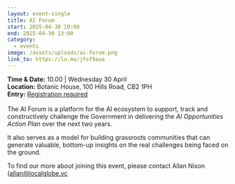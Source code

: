 ```yaml
---
layout: event-single
title: AI Forum
start: 2025-04-30 10:00
end: 2025-04-30 13:00
category:
  - events
image: /assets/uploads/ai-forum.png
link_to: https://lu.ma/jfsf9aua
---
```

**T﻿ime & Date:** 10.00 | Wednesday 30 April\
**Location:** [](https://www.google.com/maps/search/?api=1&query=The%20Keynes%20Library%2C%20Cambridge%20Union%2C%209A%20Bridge%20St%2C%20Cambridge%20CB2%201UB)Botanic House, 100 Hills Road, CB2 1PH\
**E﻿ntry:** [Registration required](https://lu.ma/jfsf9aua)\
\
The AI Forum is a platform for the AI ecosystem to support, track and constructively challenge the Government in delivering the *AI Opportunities Action Plan* over the next two years. 

It also serves as a model for building grassroots communities that can generate valuable, bottom-up insights on the real challenges being faced on the ground. 

T﻿o find our more about joining this event, please contact Allan Nixon (allan@localglobe.vc